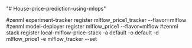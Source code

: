 "# House-price-prediction-using-mlops" 


#zenml experiment-tracker register mlflow_price1_tracker --flavor=mlflow
#zenml model-deployer register mlflow_price1 --flavor=mlflow
#zenml stack register local-mlflow-price-stack -a default -o default -d mlflow_price1 -e mlflow_tracker --set
